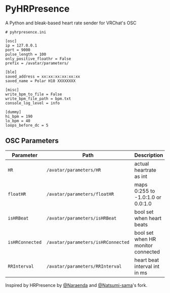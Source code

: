 # PyHRPresence
A Python and bleak-based heart rate sender for VRChat's OSC

```
# pyhrpresence.ini

[osc]
ip = 127.0.0.1
port = 9000
pulse_length = 100
only_positive_floathr = False
prefix = /avatar/parameters/

[ble]
saved_address = xx:xx:xx:xx:xx:xx
saved_name = Polar H10 XXXXXXXX

[misc]
write_bpm_to_file = False
write_bpm_file_path = bpm.txt
console_log_level = info

[dummy]
hi_bpm = 190
lo_bpm = 40
loops_before_dc = 5
```

## OSC Parameters

| Parameter       | Path                               | Description                        |
|-----------------|------------------------------------|------------------------------------|
| `HR`            | `/avatar/parameters/HR`            | actual heartrate as int            |
| `floatHR`       | `/avatar/parameters/floatHR`       | maps 0:255 to -1.0:1.0 or 0.0:1.0    |
| `isHRBeat`      | `/avatar/parameters/isHRBeat`      | bool set when heart beats          |
| `isHRConnected` | `/avatar/parameters/isHRConnected` | bool set when HR monitor connected |
| `RRInterval`    | `/avatar/parameters/RRInterval`    | heart beat interval int in ms      |

Inspired by HRPresence by [@Naraenda](https://github.com/Naraenda) and [@Natsumi-sama](https://github.com/Natsumi-sama)'s fork.